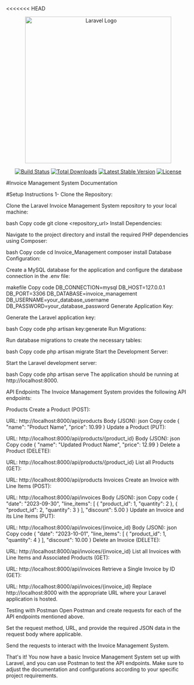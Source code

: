 <<<<<<< HEAD
<p align="center"><a href="https://laravel.com" target="_blank"><img src="https://raw.githubusercontent.com/laravel/art/master/logo-lockup/5%20SVG/2%20CMYK/1%20Full%20Color/laravel-logolockup-cmyk-red.svg" width="400" alt="Laravel Logo"></a></p>

<p align="center">
<a href="https://github.com/laravel/framework/actions"><img src="https://github.com/laravel/framework/workflows/tests/badge.svg" alt="Build Status"></a>
<a href="https://packagist.org/packages/laravel/framework"><img src="https://img.shields.io/packagist/dt/laravel/framework" alt="Total Downloads"></a>
<a href="https://packagist.org/packages/laravel/framework"><img src="https://img.shields.io/packagist/v/laravel/framework" alt="Latest Stable Version"></a>
<a href="https://packagist.org/packages/laravel/framework"><img src="https://img.shields.io/packagist/l/laravel/framework" alt="License"></a>
</p>

#Invoice Management System Documentation

#Setup Instructions
1- Clone the Repository:

Clone the Laravel Invoice Management System repository to your local machine:

bash
Copy code
git clone <repository_url>
Install Dependencies:

Navigate to the project directory and install the required PHP dependencies using Composer:

bash
Copy code
cd Invoice_Management
composer install
Database Configuration:

Create a MySQL database for the application and configure the database connection in the .env file:

makefile
Copy code
DB_CONNECTION=mysql
DB_HOST=127.0.0.1
DB_PORT=3306
DB_DATABASE=invoice_management
DB_USERNAME=your_database_username
DB_PASSWORD=your_database_password
Generate Application Key:

Generate the Laravel application key:

bash
Copy code
php artisan key:generate
Run Migrations:

Run database migrations to create the necessary tables:

bash
Copy code
php artisan migrate
Start the Development Server:

Start the Laravel development server:

bash
Copy code
php artisan serve
The application should be running at http://localhost:8000.

API Endpoints
The Invoice Management System provides the following API endpoints:

Products
Create a Product (POST):

URL: http://localhost:8000/api/products
Body (JSON):
json
Copy code
{
    "name": "Product Name",
    "price": 10.99
}
Update a Product (PUT):

URL: http://localhost:8000/api/products/{product_id}
Body (JSON):
json
Copy code
{
    "name": "Updated Product Name",
    "price": 12.99
}
Delete a Product (DELETE):

URL: http://localhost:8000/api/products/{product_id}
List all Products (GET):

URL: http://localhost:8000/api/products
Invoices
Create an Invoice with Line Items (POST):

URL: http://localhost:8000/api/invoices
Body (JSON):
json
Copy code
{
    "date": "2023-09-30",
    "line_items": [
        {
            "product_id": 1,
            "quantity": 2
        },
        {
            "product_id": 2,
            "quantity": 3
        }
    ],
    "discount": 5.00
}
Update an Invoice and its Line Items (PUT):

URL: http://localhost:8000/api/invoices/{invoice_id}
Body (JSON):
json
Copy code
{
    "date": "2023-10-01",
    "line_items": [
        {
            "product_id": 1,
            "quantity": 4
        }
    ],
    "discount": 10.00
}
Delete an Invoice (DELETE):

URL: http://localhost:8000/api/invoices/{invoice_id}
List all Invoices with Line Items and Associated Products (GET):

URL: http://localhost:8000/api/invoices
Retrieve a Single Invoice by ID (GET):

URL: http://localhost:8000/api/invoices/{invoice_id}
Replace http://localhost:8000 with the appropriate URL where your Laravel application is hosted.

Testing with Postman
Open Postman and create requests for each of the API endpoints mentioned above.

Set the request method, URL, and provide the required JSON data in the request body where applicable.

Send the requests to interact with the Invoice Management System.

That's it! You now have a basic Invoice Management System set up with Laravel, and you can use Postman to test the API endpoints. Make sure to adjust the documentation and configurations according to your specific project requirements.
